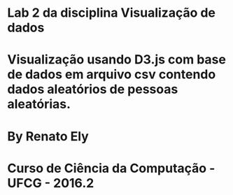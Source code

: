 # Lab 2 da disciplina Visualização de dados
# Visualização usando D3.js com base de dados em arquivo csv contendo dados aleatórios de pessoas aleatórias.
# By Renato Ely
# Curso de Ciência da Computação - UFCG - 2016.2
